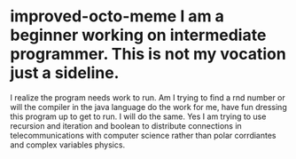 # improved-octo-meme I am a beginner working on intermediate programmer. This is not my vocation just a sideline. 
I realize the program needs work to run. Am I trying to find a rnd number or will the compiler in the java language do the work for me,
have fun dressing this program up to get to run. I will do the same. Yes I am trying to use recursion and iteration and boolean to
distribute connections in telecommunications with computer science rather than polar corrdiantes and complex variables physics.
